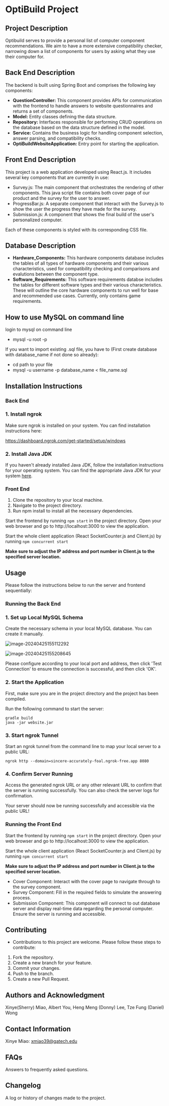# OptiBuild Project

## Project Description

Optibuild serves to provide a personal list of computer component recommendations. We aim to have a more extensive compatibility checker, narrowing down a list of components for users by asking what they use their computer for.

## Back End Description

The backend is built using Spring Boot and comprises the following key components:

- **QuestionController:** This component provides APIs for communication with the frontend to handle answers to website questionnaires and returns a set of components.
- **Model:** Entity classes defining the data structure.
- **Repository:** Interfaces responsible for performing CRUD operations on the database based on the data structure defined in the model.
- **Service:** Contains the business logic for handling component selection, answer parsing, and compatibility checks.
- **OptiBuildWebsiteApplication:** Entry point for starting the application.

## Front End Description

This project is a web application developed using React.js. It includes several key components that are currently in use:

* Survey.js: The main component that orchestrates the rendering of other components. This java script file contains both cover page of our product and the survey for the user to answer. 
* ProgressBar.js: A separate component that interact with the Survey.js to show the user the progress they have made for the survey. 
* Submission.js: A component that shows the final build of the user's personalized computer. 

Each of these components is styled with its corresponding CSS file.

## Database Description

- **Hardware_Components:** This hardware components database includes the tables of all types of hardware components and their various characteristics, used for compatibility checking and comparisons and evalutions between the component type. 
- **Software_Requirements:** This software requirements databse includes the tables for different software types and their various characteristics. These will outline the core hardware components to run well for base and recommended use cases. Currently, only contains game requirements.



## How to use MySQL on command line
login to mysql on command line
* mysql -u root -p

If you want to import existing .sql file, you have to (First create database with database_name if not done so already):
* cd path to your file
* mysql -u username -p database_name < file_name.sql

## Installation Instructions

### Back End

### 1. Install ngrok

Make sure ngrok is installed on your system. You can find installation instructions here:

https://dashboard.ngrok.com/get-started/setup/windows

### 2. Install Java JDK

If you haven't already installed Java JDK, follow the installation instructions for your operating system. You can find the appropriate Java JDK for your system [here](https://www.oracle.com/java/technologies/javase-jdk11-downloads.html).

### Front End

1. Clone the repository to your local machine.
2. Navigate to the project directory.
3. Run npm install to install all the necessary dependencies.

Start the frontend by running `npm start` in the project directory. Open your web browser and go to http://localhost:3000 to view the application.

Start the whole client application (React SocketCounter.js and Client.js) by running `npm concurrent start`

**Make sure to adjust the IP address and port number in Client.js to the specified server location.**

## Usage

Please follow the instructions below to run the server and frontend sequentially:

### Running the Back End

### 1. Set up Local MySQL Schema

Create the necessary schema in your local MySQL database. You can create it manually.

![image-20240425155112292](C:\Users\xinye\AppData\Roaming\Typora\typora-user-images\image-20240425155112292.png)

![image-20240425155208645](C:\Users\xinye\AppData\Roaming\Typora\typora-user-images\image-20240425155208645.png)

Please configure according to your local port and address, then click 'Test Connection' to ensure the connection is successful, and then click 'OK'.

### 2. Start the Application

First, make sure you are in the project directory and the project has been compiled.

Run the following command to start the server:

```
gradle build
java -jar website.jar
```

### 3. Start ngrok Tunnel

Start an ngrok tunnel from the command line to map your local server to a public URL:

```
ngrok http --domain=sincere-accurately-foal.ngrok-free.app 8080
```

### 4. Confirm Server Running

Access the generated ngrok URL or any other relevant URL to confirm that the server is running successfully. You can also check the server logs for confirmation.

Your server should now be running successfully and accessible via the public URL!

### Running the Front End

Start the frontend by running `npm start` in the project directory. Open your web browser and go to http://localhost:3000 to view the application.

Start the whole client application (React SocketCounter.js and Client.js) by running `npm concurrent start`

**Make sure to adjust the IP address and port number in Client.js to the specified server location.**

* Cover Component: Interact with the cover page to navigate through to the survey component. 
* Survey Component: Fill in the required fields to simulate the answering process.
* Submission Component: This component will connect to out database server and display real-time data regarding the personal computer. Ensure the server is running and accessible.

## Contributing

* Contributions to this project are welcome. Please follow these steps to contribute:

1. Fork the repository.
2. Create a new branch for your feature.
3. Commit your changes.
4. Push to the branch.
5. Create a new Pull Request.

## Authors and Acknowledgment

Xinye(Sherry) Miao, Albert You, Heng Meng (Donny) Lee, Tze Fung (Daniel) Wong 

## Contact Information

 Xinye Miao: xmiao39@gatech.edu

## FAQs

Answers to frequently asked questions.

## Changelog

A log or history of changes made to the project.
